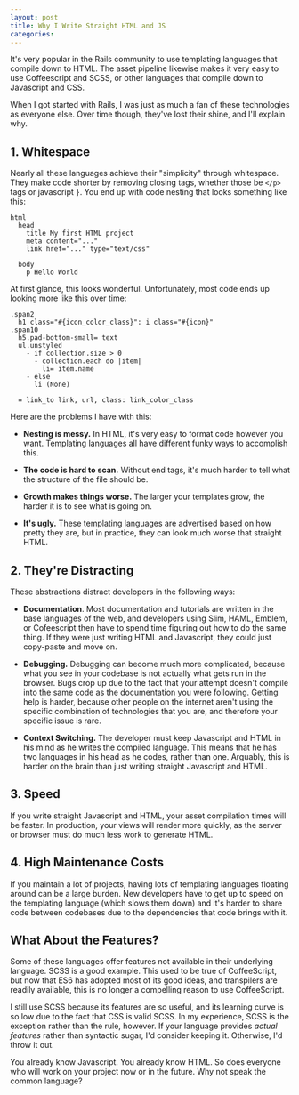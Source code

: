 ```yaml
---
layout: post
title: Why I Write Straight HTML and JS
categories: 
---
```


It's very popular in the Rails community to use templating languages that
compile down to HTML. The asset pipeline likewise makes it very easy to use
Coffeescript and SCSS, or other languages that compile down to Javascript and
CSS.

When I got started with Rails, I was just as much a fan of these technologies as
everyone else. Over time though, they've lost their shine, and I'll explain
why.

## 1. Whitespace

Nearly all these languages achieve their "simplicity" through whitespace. They
make code shorter by removing closing tags, whether those be `</p>` tags or
javascript `}`. You end up with code nesting that looks something like this:

```slim
html
  head
    title My first HTML project
    meta content="..."
    link href="..." type="text/css"

  body
    p Hello World
```

At first glance, this looks wonderful. Unfortunately, most code ends up looking
more like this over time:

```slim
.span2
  h1 class="#{icon_color_class}": i class="#{icon}"
.span10
  h5.pad-bottom-small= text
  ul.unstyled
    - if collection.size > 0
      - collection.each do |item|
        li= item.name
    - else
      li (None)

  = link_to link, url, class: link_color_class
```

Here are the problems I have with this:

- **Nesting is messy.** In HTML, it's very easy to format code however you want.
  Templating languages all have different funky ways to accomplish this.

- **The code is hard to scan.** Without end tags, it's much harder to tell what
  the structure of the file should be.

- **Growth makes things worse.** The larger your templates grow, the harder it
  is to see what is going on.
  
- **It's ugly.** These templating languages are advertised based on how pretty
  they are, but in practice, they can look much worse that straight HTML.

## 2. They're Distracting

These abstractions distract developers in the following ways:

- **Documentation**.  Most documentation and tutorials are written in the base 
  languages of the web, and developers using Slim, HAML, Emblem, or Cofeescript
  then have to spend time figuring out how to do the same thing.  If they were 
  just writing HTML and Javascript, they could just copy-paste and move on. 

- **Debugging.** Debugging can become much more complicated, because what you 
  see in your codebase is not actually what gets run in the browser. Bugs crop
  up due to the fact that your attempt doesn't compile into the same code as the 
  documentation you were following. Getting help is harder, because other people
  on the internet aren't using the specific combination of technologies that you
  are, and therefore your specific issue is rare.

- **Context Switching.** The developer must keep Javascript and HTML in his mind
  as he writes the compiled language. This means that he has two languages in
  his head as he codes, rather than one. Arguably, this is harder on the brain
  than just writing straight Javascript and HTML.

## 3. Speed

If you write straight Javascript and HTML, your asset compilation times will be
faster. In production, your views will render more quickly, as the server or
browser must do much less work to generate HTML.

## 4. High Maintenance Costs

If you maintain a lot of projects, having lots of templating languages floating
around can be a large burden. New developers have to get up to speed on the
templating language (which slows them down) and it's harder to share code
between codebases due to the dependencies that code brings with it.

## What About the Features?

Some of these languages offer features not available in their underlying
language. SCSS is a good example. This used to be true of CoffeeScript, but now
that ES6 has adopted most of its good ideas, and transpilers are readily
available, this is no longer a compelling reason to use CoffeeScript.

I still use SCSS because its features are so useful, and its learning curve is
so low due to the fact that CSS is valid SCSS. In my experience, SCSS is the
exception rather than the rule, however. If your language provides _actual
features_ rather than syntactic sugar, I'd consider keeping it. Otherwise, I'd
throw it out.

You already know Javascript. You already know HTML. So does everyone who will
work on your project now or in the future. Why not speak the common language?
